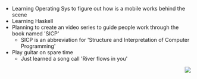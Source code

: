 - Learning Operating Sys to figure out how is a mobile works behind the scene
- Learning Haskell
- Planning to create an video series to guide people work through the book named 'SICP'
  - SICP is an abbreviation for 'Structure and Interpretation of Computer Programming'
- Play guitar on spare time
  - Just learned a song call 'River flows in you'
  
<img align="right" src="https://github-readme-stats.vercel.app/api?username=amagiddmxh&show_icons=true&theme=dracula" />
